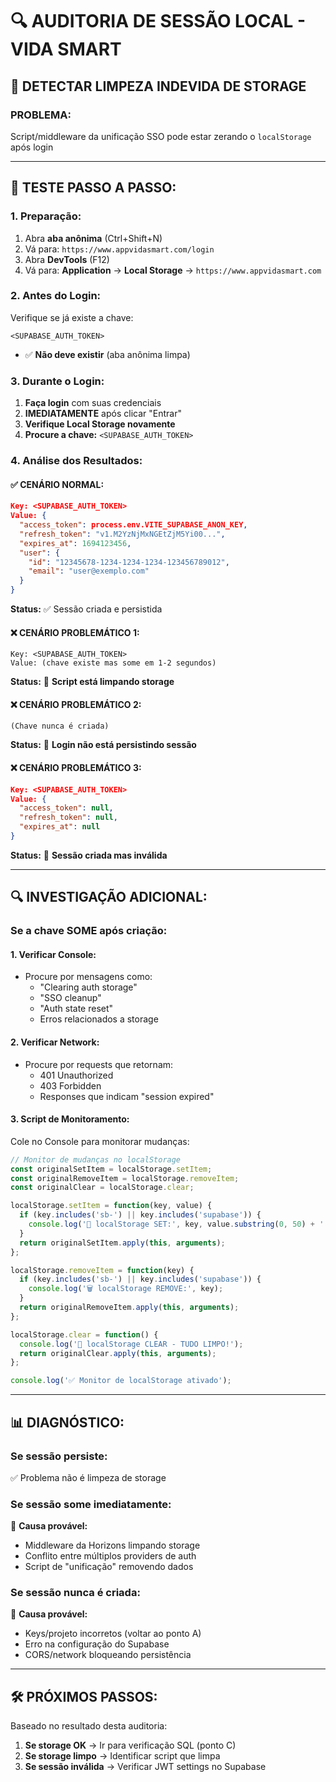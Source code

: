 # 🔍 AUDITORIA DE SESSÃO LOCAL - VIDA SMART

## 🎯 **DETECTAR LIMPEZA INDEVIDA DE STORAGE**

### **PROBLEMA:** 
Script/middleware da unificação SSO pode estar zerando o `localStorage` após login

---

## 🧪 **TESTE PASSO A PASSO:**

### **1. Preparação:**
1. Abra **aba anônima** (Ctrl+Shift+N)
2. Vá para: `https://www.appvidasmart.com/login`
3. Abra **DevTools** (F12)
4. Vá para: **Application** → **Local Storage** → `https://www.appvidasmart.com`

### **2. Antes do Login:**
Verifique se já existe a chave:
```
<SUPABASE_AUTH_TOKEN>
```
- ✅ **Não deve existir** (aba anônima limpa)

### **3. Durante o Login:**
1. **Faça login** com suas credenciais
2. **IMEDIATAMENTE** após clicar "Entrar"
3. **Verifique Local Storage novamente**
4. **Procure a chave:** `<SUPABASE_AUTH_TOKEN>`

### **4. Análise dos Resultados:**

#### **✅ CENÁRIO NORMAL:**
```json
Key: <SUPABASE_AUTH_TOKEN>
Value: {
  "access_token": process.env.VITE_SUPABASE_ANON_KEY,
  "refresh_token": "v1.M2YzNjMxNGEtZjM5Yi00...",
  "expires_at": 1694123456,
  "user": {
    "id": "12345678-1234-1234-1234-123456789012",
    "email": "user@exemplo.com"
  }
}
```
**Status:** ✅ Sessão criada e persistida

#### **❌ CENÁRIO PROBLEMÁTICO 1:**
```
Key: <SUPABASE_AUTH_TOKEN>
Value: (chave existe mas some em 1-2 segundos)
```
**Status:** 🚨 **Script está limpando storage**

#### **❌ CENÁRIO PROBLEMÁTICO 2:**
```
(Chave nunca é criada)
```
**Status:** 🚨 **Login não está persistindo sessão**

#### **❌ CENÁRIO PROBLEMÁTICO 3:**
```json
Key: <SUPABASE_AUTH_TOKEN>  
Value: {
  "access_token": null,
  "refresh_token": null,
  "expires_at": null
}
```
**Status:** 🚨 **Sessão criada mas inválida**

---

## 🔍 **INVESTIGAÇÃO ADICIONAL:**

### **Se a chave SOME após criação:**

#### **1. Verificar Console:**
- Procure por mensagens como:
  - "Clearing auth storage"
  - "SSO cleanup"
  - "Auth state reset"
  - Erros relacionados a storage

#### **2. Verificar Network:**
- Procure por requests que retornam:
  - 401 Unauthorized
  - 403 Forbidden
  - Responses que indicam "session expired"

#### **3. Script de Monitoramento:**
Cole no Console para monitorar mudanças:
```javascript
// Monitor de mudanças no localStorage
const originalSetItem = localStorage.setItem;
const originalRemoveItem = localStorage.removeItem;
const originalClear = localStorage.clear;

localStorage.setItem = function(key, value) {
  if (key.includes('sb-') || key.includes('supabase')) {
    console.log('🔄 localStorage SET:', key, value.substring(0, 50) + '...');
  }
  return originalSetItem.apply(this, arguments);
};

localStorage.removeItem = function(key) {
  if (key.includes('sb-') || key.includes('supabase')) {
    console.log('🗑️ localStorage REMOVE:', key);
  }
  return originalRemoveItem.apply(this, arguments);
};

localStorage.clear = function() {
  console.log('🧹 localStorage CLEAR - TUDO LIMPO!');
  return originalClear.apply(this, arguments);
};

console.log('✅ Monitor de localStorage ativado');
```

---

## 📊 **DIAGNÓSTICO:**

### **Se sessão persiste:**
✅ Problema não é limpeza de storage

### **Se sessão some imediatamente:**
🚨 **Causa provável:**
- Middleware da Horizons limpando storage
- Conflito entre múltiplos providers de auth
- Script de "unificação" removendo dados

### **Se sessão nunca é criada:**
🚨 **Causa provável:**
- Keys/projeto incorretos (voltar ao ponto A)
- Erro na configuração do Supabase
- CORS/network bloqueando persistência

---

## 🛠️ **PRÓXIMOS PASSOS:**

Baseado no resultado desta auditoria:
1. **Se storage OK** → Ir para verificação SQL (ponto C)
2. **Se storage limpo** → Identificar script que limpa
3. **Se sessão inválida** → Verificar JWT settings no Supabase